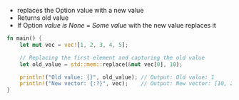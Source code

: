 - replaces the Option value with a new value 
- Returns old value
- If Option *value is None* = *Some value* with the new value replaces it 
```Rust
fn main() {
    let mut vec = vec![1, 2, 3, 4, 5];

    // Replacing the first element and capturing the old value
    let old_value = std::mem::replace(&mut vec[0], 10);

    println!("Old value: {}", old_value); // Output: Old value: 1
    println!("New vector: {:?}", vec);    // Output: New vector: [10, 2, 3, 4, 5]
}
